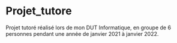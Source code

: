# Projet_tutore
Projet tutoré réalisé lors de mon DUT Informatique, en groupe de 6 personnes pendant une année de janvier 2021 à janvier 2022.  
